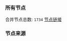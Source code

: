 ### 所有节点
合并节点总数: `1734`
[节点链接](https://raw.githubusercontent.com/rzhy1/11/master/sub/sub_merge_base64.txt)

### 节点来源